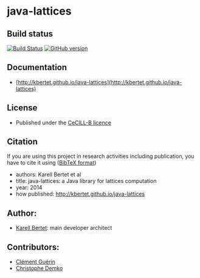 java-lattices
=============

Build status
------------
[![Build Status](https://travis-ci.org/kbertet/java-lattices.png)](https://travis-ci.org/kbertet/java-lattices) [![GitHub version](https://badge.fury.io/gh/kbertet%2Fjava-lattices.png)](http://badge.fury.io/gh/kbertet%2Fjava-lattices)

Documentation
-------------

* [http://kbertet.github.io/java-lattices](http://kbertet.github.io/java-lattices)

License
--------

* Published under the [CeCILL-B licence](http://www.cecill.info/licences/Licence_CeCILL-B_V1-en.html)

Citation
--------

If you are using this project in research activities including publication, you have to cite it using ([BibTeX format](https://raw.github.com/kbertet/java-lattices/master/cite.bib))
* authors: Karell Bertet et al
* title: java-lattices: a Java library for lattices computation
* year: 2014
* how published: http://kbertet.github.io/java-lattices

Author:
--------

* [Karell Bertet](https://github.com/kbertet): main developer architect

Contributors:
-------------

* [Clément Guérin](https://github.com/guerinclement)
* [Christophe Demko](https://github.com/chdemko)
